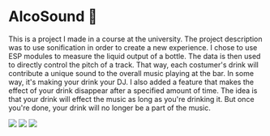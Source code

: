# AlcoSound 🍾
This is a project I made in a course at the university. The project
description was to use sonification in order to create a new experience.
I chose to use ESP modules to measure the liquid output of a bottle. The
data is then used to directly control the pitch of a track. That way, 
each costumer's drink will contribute a unique sound to the overall music
playing at the bar. In some way, it's making your drink your DJ. I also
added a feature that makes the effect of your drink disappear after a
specified amount of time. The idea is that your drink will effect the music
as long as you're drinking it. But once you're done, your drink will no
longer be a part of the music.

![](./images/whole_bottle.png)
![](./images/top1.png) ![](./images/top2.png)

